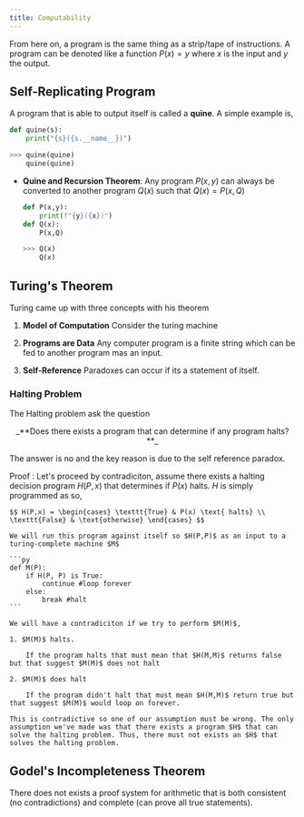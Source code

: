 ```yaml
---
title: Computability
---
```

From here on, a program is the same thing as a strip/tape of instructions. A program can be denoted like a function $P(x)=y$ where $x$ is the input and $y$ the output.

## Self-Replicating Program
A program that is able to output itself is called a **quine**. A simple example is,

```py
def quine(s):
    print("{s}({s.__name__})")

>>> quine(quine)
    quine(quine)
```

* **Quine and Recursion Theorem**: Any program $P(x,y)$ can always be converted to another program $Q(x)$ such that $Q(x) = P(x,Q)$

    ```py
    def P(x,y):
        print(f"{y}({x})")
    def Q(x):
        P(x,Q)

    >>> Q(x)
        Q(x)
    ```

## Turing's Theorem
Turing came up with three concepts with his theorem

1. **Model of Computation**
    Consider the turing machine

2. **Programs are Data**
    Any computer program is a finite string which can be fed to another program mas an input.

3. **Self-Reference**
    Paradoxes can occur if its a statement of itself.

### Halting Problem

The Halting problem ask the question

<center> _**Does there exists a program that can determine if any program halts?**_ </center>

The answer is no and the key reason is due to the self reference paradox.

Proof
: Let's proceed by contradiciton, assume there exists a halting decision program $H(P,x)$ that determines if $P(x)$ halts. $H$ is simply programmed as so,

    $$ H(P,x) = \begin{cases} \texttt{True} & P(x) \text{ halts} \\ \texttt{False} & \text{otherwise} \end{cases} $$

    We will run this program against itself so $H(P,P)$ as an input to a turing-complete machine $M$

    ```py
    def M(P):
        if H(P, P) is True:
            continue #loop forever
        else:
            break #halt
    ```

    We will have a contradiciton if we try to perform $M(M)$,

    1. $M(M)$ halts.

        If the program halts that must mean that $H(M,M)$ returns false but that suggest $M(M)$ does not halt

    2. $M(M)$ does halt

        If the program didn't halt that must mean $H(M,M)$ return true but that suggest $M(M)$ would loop on forever.

    This is contradictive so one of our assumption must be wrong. The only assumption we've made was that there exists a program $H$ that can solve the halting problem. Thus, there must not exists an $H$ that solves the halting problem.

## Godel's Incompleteness Theorem
There does not exists a proof system for arithmetic that is both consistent (no contradictions) and complete (can prove all true statements).